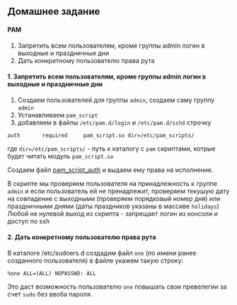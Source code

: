 
## Домашнее задание
#### PAM
1. Запретить всем пользователям, кроме группы admin логин в выходные и праздничные дни
2. Дать конкретному пользователю права рута


#### 1. Запретить всем пользователям, кроме группы admin логин в выходные и праздничные дни

1. Создаем пользователей для группы `admin`, создаем саму группу `admin`
2. Устанавливаем `pam_script`
3. добавляем в файлы `/etc/pam.d/login` и `/etc/pam.d/sshd` строчку
```
auth       required     pam_script.so dir=/etc/pam_scripts/

```
где `dir=/etc/pam_scripts/` - путь к каталогу с `pam` скриптами, котрые будет читать модуль `pam_script.so`

Создаем файл [pam_script_auth](https://github.com/bootcd/Otus-linux-homework/blob/PAM/pam_script_auth) и выдаем ему права на исполнение.

В скрипте мы проверяем пользователя на принадлежность к группе `admin` и если пользователь ей не пренадлежит, проверяем текушую дату на совпадение с выходными (проверяем порядковый номер дня) или праздничными днями (даты праздников указаны в массиве `holidays`)
Любой не нулевой выход из скрипта - запрещает логин из консоли и доступ по ssh

#### 2. Дать конкретному пользователю права рута

В каталоге /etc/sudoers.d создадим файл `one` (по имени ранее созданного пользователя)
в файле укажем такую строку:
```
%one ALL=(ALL) NOPASSWD: ALL
```
Это даст возможность пользователю `one`  повышать свои превелегии за счет `sudo` без ввоба пароля.
